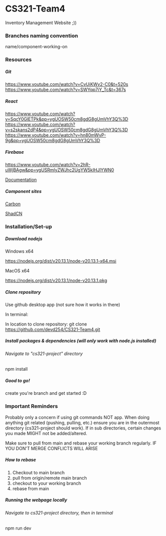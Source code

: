 # CS321-Team4

Inventory Management Website
;))

### Branches naming convention
name/component-working-on

### Resources
##### Git
https://www.youtube.com/watch?v=CvUiKWv2-C0&t=520s
https://www.youtube.com/watch?v=SWYqp7iY_Tc&t=367s
##### React
https://www.youtube.com/watch?v=SqcY0GlETPk&pp=ygUOSW50cm8gdG8gUmVhY3Q%3D
https://www.youtube.com/watch?v=s2skans2dP4&pp=ygUOSW50cm8gdG8gUmVhY3Q%3D
https://www.youtube.com/watch?v=hn80mWvP-9g&pp=ygUOSW50cm8gdG8gUmVhY3Q%3D

##### Firebase
https://www.youtube.com/watch?v=2hR-uWjBAgw&pp=ygUSRmlyZWJhc2UgYW5kIHJlYWN0

[Documentation](https://firebase.google.com/docs/hosting)

##### Component sites
[Carbon](https://react.carbondesignsystem.com/?path=/docs/getting-started-welcome--welcome)

[ShadCN](https://ui.shadcn.com/)


### Installation/Set-up
##### Download nodejs
Windows x64

https://nodejs.org/dist/v20.13.1/node-v20.13.1-x64.msi

MacOS x64

https://nodejs.org/dist/v20.13.1/node-v20.13.1.pkg

##### Clone repository

Use github desktop app (not sure how it works in there)

In terminal:

In location to clone repository: git clone https://github.com/devd254/CS321-Team4.git

##### Install packages & dependencies (will only work with node.js installed)
###### Navigate to "cs321-project" directory
npm install

##### Good to go!

create you're branch and get started :D

### Important Reminders
Probably only a concern if using git commands NOT app. When doing anything git related (pushing, pulling, etc.) ensure you are in the outermost directory (cs321-project should work). If in sub directories, certain changes you made MIGHT not be added/altered.

Make sure to pull from main and rebase your working branch regularly. IF YOU DON'T MERGE CONFLICTS WILL ARISE
##### How to rebase

1) Checkout to main branch 
2) pull from origin/remote main branch
3) checkout to your working branch
4) rebase from main

##### Running the webpage locally


###### Navigate to cs321-project directory, then in terminal

npm run dev